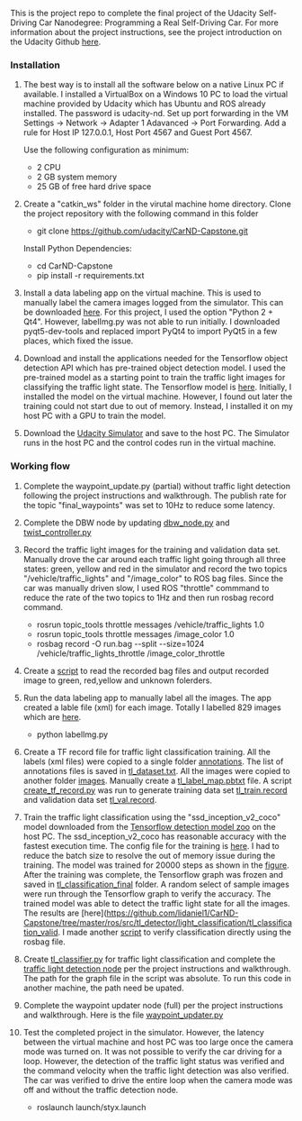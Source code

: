 This is the project repo to complete the final project of the Udacity Self-Driving Car Nanodegree: Programming a Real Self-Driving Car. For more information about the project instructions, see the project introduction on the Udacity Github [here](https://classroom.udacity.com/nanodegrees/nd013/parts/6047fe34-d93c-4f50-8336-b70ef10cb4b2/modules/e1a23b06-329a-4684-a717-ad476f0d8dff/lessons/462c933d-9f24-42d3-8bdc-a08a5fc866e4/concepts/5ab4b122-83e6-436d-850f-9f4d26627fd9).

### Installation

1.	The best way is to install all the software below on a native Linux PC if available. I installed a VirtualBox on a Windows 10 PC to load the virtual machine provided by Udacity which has Ubuntu and ROS already installed. The password is udacity-nd. Set up port forwarding in the VM Settings -> Network -> Adapter 1 Adavanced -> Port Forwarding. Add a rule for Host IP 127.0.0.1, Host Port 4567 and Guest Port 4567.

	Use the following configuration as minimum:
	* 2 CPU
	* 2 GB system memory
	* 25 GB of free hard drive space
	
2. Create a "catkin_ws" folder in the virutal machine home directory. Clone the project repository with the following command in this folder
   * git clone https://github.com/udacity/CarND-Capstone.git
   
   Install Python Dependencies:
   * cd CarND-Capstone
   * pip install -r requirements.txt
   
3. Install a data labeling app on the virtual machine. This is used to manually label the camera images logged from the simulator. This can be downloaded [here](https://github.com/tzutalin/labelImg). For this project, I used the option "Python 2 + Qt4". However, labelImg.py was not able to run initially. I downloaded pyqt5-dev-tools and replaced import PyQt4 to import PyQt5 in a few places, which fixed the issue.

4. Download and install the applications needed for the Tensorflow object detection API which has pre-trained object detection model. I used the pre-trained model as a starting point to train the traffic light images for classifying the traffic light state. The Tensorflow model is [here](https://github.com/tensorflow/models). Initially, I installed the model on the virtual machine. However, I found out later the training could not start due to out of memory. Instead, I installed it on my host PC with a GPU to train the model.

5.	Download the [Udacity Simulator](https://github.com/udacity/CarND-Capstone/releases) and save to the host PC. The Simulator runs in the host PC and the control codes run in the virtual machine.

### Working flow
1. Complete the waypoint_update.py (partial) without traffic light detection following the project instructions and walkthrough. The publish rate for the topic "final_waypoints" was set to 10Hz to reduce some latency. 

2. Complete the DBW node by updating [dbw_node.py](https://github.com/lidaniel1/CarND-Capstone/tree/master/ros/src/twist_controller/dbw_node.py) and [twist_controller.py](https://github.com/lidaniel1/CarND-Capstone/tree/master/ros/src/twist_controller/twist_controller.py)

3. Record the traffic light images for the training and validation data set. Manually drove the car around each traffic light going through all three states: green, yellow and red in the simulator and record the two topics "/vehicle/traffic_lights" and "/image_color" to ROS bag files. Since the car was manually driven slow, I used ROS "throttle" commmand to reduce the rate of the two topics to 1Hz and then run rosbag record command.
	* rosrun topic_tools throttle messages /vehicle/traffic_lights 1.0
	* rosrun topic_tools throttle messages /image_color 1.0
	* rosbag record -O run.bag --split --size=1024 /vehicle/traffic_lights_throttle /image_color_throttle

4. Create a [script](https://github.com/lidaniel1/CarND-Capstone/blob/master/ros/src/tl_training_prep/readbagfile.py) to read the recorded bag files and output recorded image to green, red,yellow and unknown folerders.

5. Run the data labeling app to manually label all the images. The app created a lable file (xml) for each image. Totally I labelled 829 images which are [here](https://github.com/lidaniel1/CarND-Capstone/tree/master/ros/image). 
	* python labelImg.py
	
6. Create a TF record file for traffic light classification training. All the labels (xml files) were copied to a single folder [annotations](https://github.com/lidaniel1/CarND-Capstone/tree/master/ros/tl_dataset/annotations). The list of annotations files is saved in [tl_dataset.txt](https://github.com/lidaniel1/CarND-Capstone/blob/master/ros/tl_dataset/annotations/tl_dataset.txt). All the images were copied to another folder [images](https://github.com/lidaniel1/CarND-Capstone/tree/master/ros/tl_dataset/images). Manually create a [tl_label_map.pbtxt](https://github.com/lidaniel1/CarND-Capstone/blob/master/ros/tl_dataset/data/tl_label_map.pbtxt) file. A script [create_tf_record.py](https://github.com/lidaniel1/CarND-Capstone/blob/master/ros/src/tl_training_prep/create_tf_record.py) was run to generate training data set [tl_train.record](https://github.com/lidaniel1/CarND-Capstone/blob/master/ros/tl_dataset/data/tl_train.record) and validation data set [tl_val.record](https://github.com/lidaniel1/CarND-Capstone/blob/master/ros/tl_dataset/data/tl_val.record).

7. Train the traffic light classification using the "ssd_inception_v2_coco" model downloaded from the [Tensorflow detection model zoo](https://github.com/tensorflow/models/blob/master/research/object_detection/g3doc/detection_model_zoo.md) on the host PC. The ssd_inception_v2_coco has reasonable accuracy with the fastest execution time. The config file for the training is [here](https://github.com/lidaniel1/CarND-Capstone/blob/master/ros/tl_dataset/tl.config). I had to reduce the batch size to resolve the out of memory issue during the training. The model was trained for 20000 steps as shown in the [figure](https://github.com/lidaniel1/CarND-Capstone/blob/master/ros/src/tl_detector/light_classification/tl_training_progress.png). After the training was complete, the Tensorflow graph was frozen and saved in [tl_classification_final](https://github.com/lidaniel1/CarND-Capstone/tree/master/ros/src/tl_detector/light_classification/tl_classification_final) folder. A random select of sample images were run through the Tensorflow graph to verify the accuracy. The trained model was able to detect the traffic light state for all the images. The results are [here](https://github.com/lidaniel1/CarND-Capstone/tree/master/ros/src/tl_detector/light_classification/tl_classification_valid. I made another [script](https://github.com/lidaniel1/CarND-Capstone/blob/master/ros/src/tl_detector/tl_classification_class_test.py) to verify classification directly using the rosbag file.

8. Create [tl_classifier.py](https://github.com/lidaniel1/CarND-Capstone/blob/master/ros/src/tl_detector/light_classification/tl_classifier.py) for traffic light classification and complete the [traffic light detection node](https://github.com/lidaniel1/CarND-Capstone/blob/master/ros/src/tl_detector/tl_detector.py) per the project instructions and walkthrough.  The path for the graph file in the script was absolute. To run this code in another machine, the path need be upated.

9. Complete the waypoint updater node (full) per the project instructions and walkthrough. Here is the file [waypoint_updater.py]( https://github.com/lidaniel1/CarND-Capstone/tree/master/ros/src/waypoint_updater/waypoint_updater.py)

10. Test the completed project in the simulator. However, the latency between the virtual machine and host PC was too large once the camera mode was turned on. It was not possible to verify the car driving for a loop. However, the detection of the traffic light status was verified and the command velocity when the traffic light detection was also verified. The car was verified to drive the entire loop when the camera mode was off and without the traffic detection node.
	* roslaunch launch/styx.launch